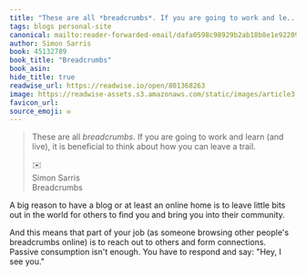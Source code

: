 ```yaml
---
title: "These are all *breadcrumbs*. If you are going to work and le..."
tags: blogs personal-site
canonical: mailto:reader-forwarded-email/dafa0598c98929b2ab18b8e1e922097a
author: Simon Sarris
book: 45132789
book_title: "Breadcrumbs"
book_asin: 
hide_title: true
readwise_url: https://readwise.io/open/801368263
image: https://readwise-assets.s3.amazonaws.com/static/images/article3.5c705a01b476.png
favicon_url: 
source_emoji: ✉️
---
```


> These are all *breadcrumbs*. If you are going to work and learn (and live), it is beneficial to think about how you can leave a trail.
> <div class="quoteback-footer"><div class="quoteback-avatar"><span class="mini-emoji"> ✉️</span></div><div class="quoteback-metadata"><div class="metadata-inner"><span style="display:none">FROM:</span><div aria-label="Simon Sarris" class="quoteback-author"> Simon Sarris</div><div aria-label="Breadcrumbs" class="quoteback-title"> Breadcrumbs</div></div></div></div>

A big reason to have a blog or at least an online home is to leave little bits out in the world for others to find you and bring you into their community.

And this means that part of your job (as someone browsing other people's breadcrumbs online) is to reach out to others and form connections. Passive consumption isn't enough. You have to respond and say: "Hey, I see you."